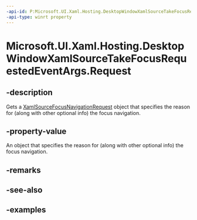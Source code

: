 ```yaml
---
-api-id: P:Microsoft.UI.Xaml.Hosting.DesktopWindowXamlSourceTakeFocusRequestedEventArgs.Request
-api-type: winrt property
---
```


# Microsoft.UI.Xaml.Hosting.DesktopWindowXamlSourceTakeFocusRequestedEventArgs.Request

<!--
public Microsoft.UI.Xaml.Hosting.XamlSourceFocusNavigationRequest Request { get; }
-->

## -description

Gets a [XamlSourceFocusNavigationRequest](xamlsourcefocusnavigationrequest.md) object that specifies the reason for (along with other optional info) the focus navigation.

## -property-value

An object that specifies the reason for (along with other optional info) the focus navigation.

## -remarks

## -see-also

## -examples
